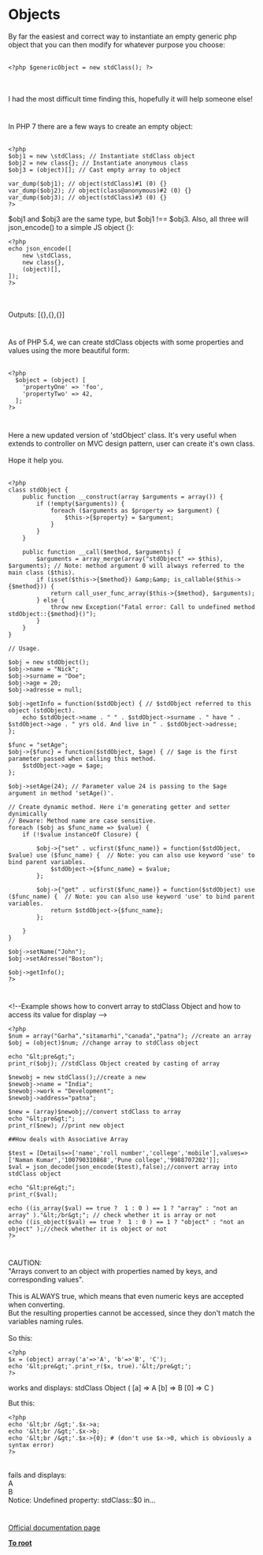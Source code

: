 # Objects



By far the easiest and correct way to instantiate an empty generic php object that you can then modify for whatever purpose you choose:<br><br>

```
<?php $genericObject = new stdClass(); ?>
```
<br><br>I had the most difficult time finding this, hopefully it will help someone else!  

#

In PHP 7 there are a few ways to create an empty object:<br><br>

```
<?php
$obj1 = new \stdClass; // Instantiate stdClass object
$obj2 = new class{}; // Instantiate anonymous class
$obj3 = (object)[]; // Cast empty array to object

var_dump($obj1); // object(stdClass)#1 (0) {}
var_dump($obj2); // object(class@anonymous)#2 (0) {}
var_dump($obj3); // object(stdClass)#3 (0) {}
?>
```


$obj1 and $obj3 are the same type, but $obj1 !== $obj3. Also, all three will json_encode() to a simple JS object {}:



```
<?php
echo json_encode([
    new \stdClass,
    new class{},
    (object)[],
]);
?>
```
<br><br>Outputs: [{},{},{}]  

#

As of PHP 5.4, we can create stdClass objects with some properties and values using the more beautiful form:<br><br>

```
<?php
  $object = (object) [
    'propertyOne' => 'foo',
    'propertyTwo' => 42,
  ];
?>
```
  

#

Here a new updated version of &apos;stdObject&apos; class. It&apos;s very useful when extends to controller on MVC design pattern, user can create it&apos;s own class.<br><br>Hope it help you.<br><br> 

```
<?php
class stdObject {
    public function __construct(array $arguments = array()) {
        if (!empty($arguments)) {
            foreach ($arguments as $property => $argument) {
                $this->{$property} = $argument;
            }
        }
    }

    public function __call($method, $arguments) {
        $arguments = array_merge(array("stdObject" => $this), $arguments); // Note: method argument 0 will always referred to the main class ($this).
        if (isset($this->{$method}) &amp;&amp; is_callable($this->{$method})) {
            return call_user_func_array($this->{$method}, $arguments);
        } else {
            throw new Exception("Fatal error: Call to undefined method stdObject::{$method}()");
        }
    }
}

// Usage.

$obj = new stdObject();
$obj->name = "Nick";
$obj->surname = "Doe";
$obj->age = 20;
$obj->adresse = null;

$obj->getInfo = function($stdObject) { // $stdObject referred to this object (stdObject).
    echo $stdObject->name . " " . $stdObject->surname . " have " . $stdObject->age . " yrs old. And live in " . $stdObject->adresse;
};

$func = "setAge";
$obj->{$func} = function($stdObject, $age) { // $age is the first parameter passed when calling this method.
    $stdObject->age = $age;
};

$obj->setAge(24); // Parameter value 24 is passing to the $age argument in method 'setAge()'.

// Create dynamic method. Here i'm generating getter and setter dynimically
// Beware: Method name are case sensitive.
foreach ($obj as $func_name => $value) {
    if (!$value instanceOf Closure) {

        $obj->{"set" . ucfirst($func_name)} = function($stdObject, $value) use ($func_name) {  // Note: you can also use keyword 'use' to bind parent variables.
            $stdObject->{$func_name} = $value;
        };

        $obj->{"get" . ucfirst($func_name)} = function($stdObject) use ($func_name) {  // Note: you can also use keyword 'use' to bind parent variables.
            return $stdObject->{$func_name};
        };

    }
}

$obj->setName("John");
$obj->setAdresse("Boston");

$obj->getInfo();
?>
```
  

#

&lt;!--Example shows how to convert array to stdClass Object and how to access its value for display --&gt;<br>

```
<?php 
$num = array("Garha","sitamarhi","canada","patna"); //create an array
$obj = (object)$num; //change array to stdClass object 

echo "&lt;pre&gt;";
print_r($obj); //stdClass Object created by casting of array 

$newobj = new stdClass();//create a new 
$newobj->name = "India";
$newobj->work = "Development";
$newobj->address="patna";

$new = (array)$newobj;//convert stdClass to array
echo "&lt;pre&gt;";
print_r($new); //print new object

##How deals with Associative Array

$test = [Details=>['name','roll number','college','mobile'],values=>['Naman Kumar','100790310868','Pune college','9988707202']];
$val = json_decode(json_encode($test),false);//convert array into stdClass object

echo "&lt;pre&gt;";
print_r($val);

echo ((is_array($val) == true ?  1 : 0 ) == 1 ? "array" : "not an array" )."&lt;/br&gt;"; // check whether it is array or not
echo ((is_object($val) == true ?  1 : 0 ) == 1 ? "object" : "not an object" );//check whether it is object or not 
?>
```
  

#

CAUTION:<br>"Arrays convert to an object with properties named by keys, and corresponding values".<br><br>This is ALWAYS true, which means that even numeric keys are accepted when converting.<br>But the resulting properties cannot be accessed, since they don&apos;t match the variables naming rules.<br><br>So this:<br>

```
<?php
$x = (object) array('a'=>'A', 'b'=>'B', 'C');
echo '&lt;pre&gt;'.print_r($x, true).'&lt;/pre&gt;';
?>
```

works and displays:
stdClass Object
(
    [a] => A
    [b] => B
    [0] => C
)

But this:


```
<?php
echo '&lt;br /&gt;'.$x->a;
echo '&lt;br /&gt;'.$x->b;
echo '&lt;br /&gt;'.$x->{0}; # (don't use $x->0, which is obviously a syntax error)
?>
```
<br>fails and displays:<br>A<br>B<br>Notice: Undefined property: stdClass::$0 in...  

#

[Official documentation page](https://www.php.net/manual/en/language.types.object.php)

**[To root](/README.md)**